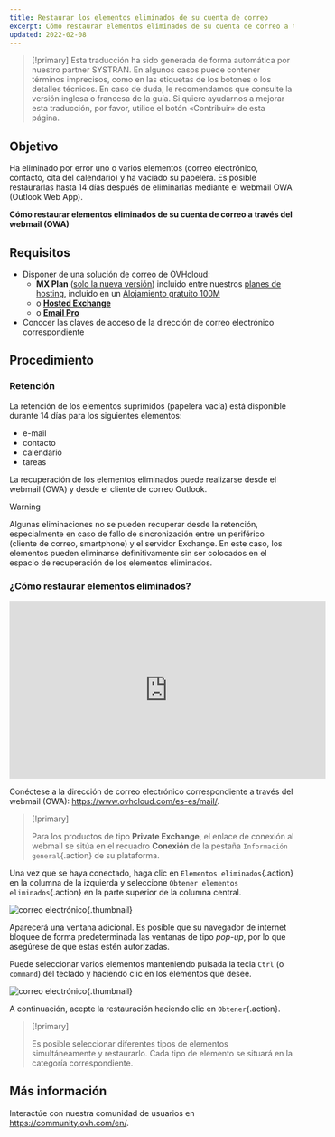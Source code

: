 ```yaml
---
title: Restaurar los elementos eliminados de su cuenta de correo
excerpt: Cómo restaurar elementos eliminados de su cuenta de correo a través del webmail (OWA)
updated: 2022-02-08
---
```


> [!primary]
> Esta traducción ha sido generada de forma automática por nuestro partner SYSTRAN. En algunos casos puede contener términos imprecisos, como en las etiquetas de los botones o los detalles técnicos. En caso de duda, le recomendamos que consulte la versión inglesa o francesa de la guía. Si quiere ayudarnos a mejorar esta traducción, por favor, utilice el botón «Contribuir» de esta página.
>

 
## Objetivo

Ha eliminado por error uno o varios elementos (correo electrónico, contacto, cita del calendario) y ha vaciado su papelera. Es posible restaurarlas hasta 14 días después de eliminarlas mediante el webmail OWA (Outlook Web App).

**Cómo restaurar elementos eliminados de su cuenta de correo a través del webmail (OWA)**
 
## Requisitos
 
- Disponer de una solución de correo de OVHcloud:
    - **MX Plan** ([solo la nueva versión](/pages/web_cloud/email_and_collaborative_solutions/mx_plan/email_generalities)) incluido entre nuestros [planes de hosting](https://www.ovhcloud.com/es-es/web-hosting/), incluido en un [Alojamiento gratuito 100M](https://www.ovhcloud.com/es-es/domains/free-web-hosting/) 
    - o [**Hosted Exchange**](https://www.ovhcloud.com/es-es/emails/hosted-exchange/)
    - o [**Email Pro**](https://www.ovhcloud.com/es-es/emails/email-pro/)
- Conocer las claves de acceso de la dirección de correo electrónico correspondiente

## Procedimiento

### Retención

La retención de los elementos suprimidos (papelera vacía) está disponible durante 14 días para los siguientes elementos:

- e-mail
- contacto
- calendario
- tareas

La recuperación de los elementos eliminados puede realizarse desde el webmail (OWA) y desde el cliente de correo Outlook.

> [!warning]
>
> Algunas eliminaciones no se pueden recuperar desde la retención, especialmente en caso de fallo de sincronización entre un periférico (cliente de correo, smartphone) y el servidor Exchange. En este caso, los elementos pueden eliminarse definitivamente sin ser colocados en el espacio de recuperación de los elementos eliminados.
>

### ¿Cómo restaurar elementos eliminados?

<iframe class="video" width="560" height="315" src="https://www.youtube-nocookie.com/embed/xnq6wvANUFs?start=117" title="Vídeo de YouTube" frameborder="0" allow="accelerometer; autoplay; clipboard-write; encrypted-media; gyroscope; picture-in-picture" allowfullscreen></iframe>

Conéctese a la dirección de correo electrónico correspondiente a través del webmail (OWA): <https://www.ovhcloud.com/es-es/mail/>.

> [!primary]
>
> Para los productos de tipo **Private Exchange**, el enlace de conexión al webmail se sitúa en el recuadro **Conexión** de la pestaña `Información general`{.action} de su plataforma.

Una vez que se haya conectado, haga clic en `Elementos eliminados`{.action} en la columna de la izquierda y seleccione `Obtener elementos eliminados`{.action} en la parte superior de la columna central.

![correo electrónico](images/3582.png){.thumbnail}

Aparecerá una ventana adicional. Es posible que su navegador de internet bloquee de forma predeterminada las ventanas de tipo *pop-up*, por lo que asegúrese de que estas estén autorizadas.

Puede seleccionar varios elementos manteniendo pulsada la tecla `Ctrl` (o `command`) del teclado y haciendo clic en los elementos que desee.

![correo electrónico](images/3584.png){.thumbnail}

A continuación, acepte la restauración haciendo clic en `Obtener`{.action}.

> [!primary]
>
> Es posible seleccionar diferentes tipos de elementos simultáneamente y restaurarlo. Cada tipo de elemento se situará en la categoría correspondiente.
> 

## Más información
 
Interactúe con nuestra comunidad de usuarios en <https://community.ovh.com/en/>.
